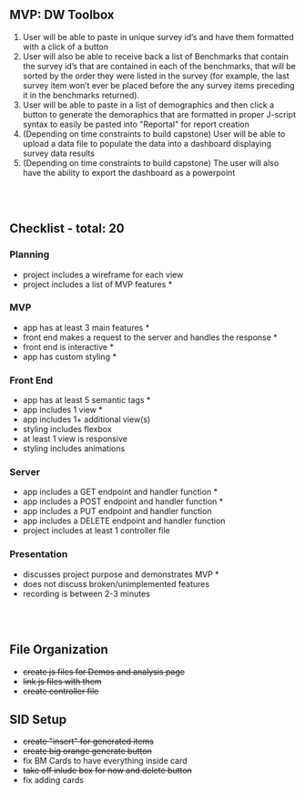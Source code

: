 ## MVP: DW Toolbox
1. User will be able to paste in unique survey id’s and have them formatted with a click of a button
2. User will also be able to receive back a list of Benchmarks that contain the survey id’s that are contained in each of the benchmarks, that will be sorted by the order they were listed in the survey (for example, the last survey item won’t ever be placed before the any survey items preceding it in the benchmarks returned).
3. User will be able to paste in a list of demographics and then click a button to generate the demoraphics that are formatted in proper J-script syntax to easily be pasted into "Reportal" for report creation
4. (Depending on time constraints to build capstone) User will be able to upload a data file to populate the data into a dashboard displaying survey data results 
5. (Depending on time constraints to build capstone) The user will also have the ability to export the dashboard as a powerpoint

<br>
<br>

## Checklist - total: 20 
### Planning
* project includes a wireframe for each view
* project includes a list of MVP features *

### MVP
* app has at least 3 main features *
* front end makes a request to the server and handles the response *
* front end is interactive *
* app has custom styling *

### Front End
* app has at least 5 semantic tags *
* app includes 1 view *
* app includes 1+ additional view(s)
* styling includes flexbox
* at least 1 view is responsive
* styling includes animations

### Server
* app includes a GET endpoint and handler function *
* app includes a POST endpoint and handler function *
* app includes a PUT endpoint and handler function
* app includes a DELETE endpoint and handler function
* project includes at least 1 controller file


### Presentation
* discusses project purpose and demonstrates MVP *
* does not discuss broken/unimplemented features
* recording is between 2-3 minutes

<br><br>

## File Organization
* ~~create js files for Demos and analysis page~~
* ~~link js files with them~~
* ~~create controller file~~

## SID Setup
* ~~create "insert" for generated items~~
* ~~create big orange generate button~~
* fix BM Cards to have everything inside card
* ~~take off inlude box for now and delete button~~
* fix adding cards

